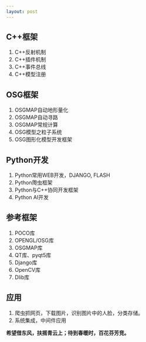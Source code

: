 ```yaml
---
layout: post
---
```


## C++框架

1. C++反射机制
2. C++插件机制
3. C++事件总线
4. C++模型注册

## OSG框架

1. OSGMAP自动地形量化
2. OSGMAP自动寻路
3. OSGMAP常规计算
4. OSG模型之粒子系统
5. OSG图形化模型开发框架

## Python开发

1. Python常用WEB开发，DJANGO, FLASH
2. Python爮虫框架
3. Python与C++协同开发框架
4. Python AI开发

## 参考框架

1. POCO库
2. OPENGL/OSG库
3. OSGMAP库
4. QT库、pyqt5库
5. Django库
6. OpenCV库
7. Dlib库

## 应用

1. 爬虫抓网页，下载图片，识别图片中的人脸，分类存储。
2. 系统集成，中间件应用

**希望借东风，扶摇青云上；待到春暖时，百花芬芳竞。**